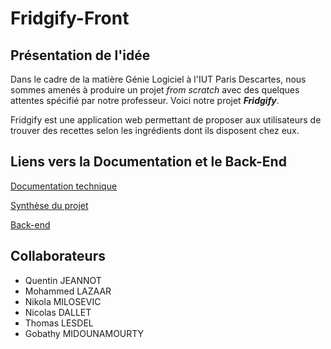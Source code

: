 # Fridgify-Front

## Présentation de l'idée
Dans le cadre de la matière Génie Logiciel à l'IUT Paris Descartes, nous sommes amenés à produire un projet _from scratch_ avec des quelques attentes spécifié par notre professeur. Voici notre projet _**Fridgify**_.

Fridgify est une application web permettant de proposer aux utilisateurs de trouver des recettes selon les ingrédients dont ils disposent chez eux.

## Liens vers la Documentation et le Back-End

[Documentation technique](https://github.com/mlazaar/Fridgify/blob/master/Documentation%20Technique.md)

[Synthèse du projet](https://github.com/mlazaar/Fridgify/blob/master/Synth%C3%A8se%20du%20Projet.md)

[Back-end](https://github.com/mlazaar/Fridgify)

## Collaborateurs

  - Quentin JEANNOT
  - Mohammed LAZAAR
  - Nikola MILOSEVIC
  - Nicolas DALLET
  - Thomas LESDEL
  - Gobathy MIDOUNAMOURTY
